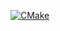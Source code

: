 [![CMake](https://github.com/Ehrippura/github-action-demo/actions/workflows/cmake.yml/badge.svg?branch=main)](https://github.com/Ehrippura/github-action-demo/actions/workflows/cmake.yml)